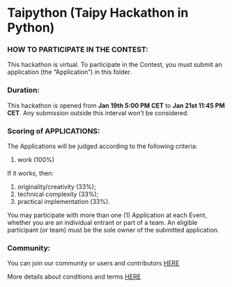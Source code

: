 # Taipython (Taipy Hackathon in Python)

### HOW TO PARTICIPATE IN THE CONTEST:

This hackathon is virtual. 
To participate in the Contest, you must submit an application (the “Application”) in this folder.

### Duration:

This hackathon is opened from **Jan 19th 5:00 PM CET** to **Jan 21st 11:45 PM CET**. 
Any submission outside this interval won't be considered.

### Scoring of APPLICATIONS:

The Applications will be judged according to the following criteria:

1. work (100%)

If it works, then:

1. originality/creativity (33%);
2. technical complexity (33%);
3. practical implementation (33%).

You may participate with more than one (1) Application at each Event, whether you are an individual entrant or part of a team. 
An eligible participant (or team) must be the sole owner of the submitted application.

### Community:

You can join our community or users and contributors [HERE](https://discord.com/channels/1125797687476887563/1196748584310284339)

More details about conditions and terms [HERE](https://github.com/MLH/mlh-policies/blob/main/contest-terms.md)

